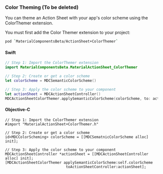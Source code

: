 ### Color Theming (To be deleted)

You can theme an Action Sheet with your app's color scheme using the ColorThemer extension.

You must first add the Color Themer extension to your project:

```bash
pod `MaterialComponentsBeta/ActionSheet+ColorThemer`
```

<!--<div class="material-code-render" markdown="1">-->
#### Swift
```swift
// Step 1: Import the ColorThemer extension
import MaterialComponentsBeta.MaterialActionSheet_ColorThemer

// Step 2: Create or get a color scheme
let colorScheme = MDCSemanticColorScheme()

// Step 3: Apply the color scheme to your component
let actionSheet = MDCActionSheetController()
MDCActionSheetColorThemer.applySemanticColorScheme(colorScheme, to: actionSheet)
```

#### Objective-C

```objc
// Step 1: Import the ColorThemer extension
#import "MaterialActionSheet+ColorThemer.h"

// Step 2: Create or get a color scheme
id<MDCColorScheming> colorScheme = [[MDCSematnicColorScheme alloc] init];

// Step 3: Apply the color scheme to your component
MDCActionSheetController *actionSheet = [[MDCActionSheetController alloc] init];
[MDCActionSheetColorThemer applySemanticColorScheme:self.colorScheme
                            toActionSheetController:actionSheet];
```
<!--</div>-->
